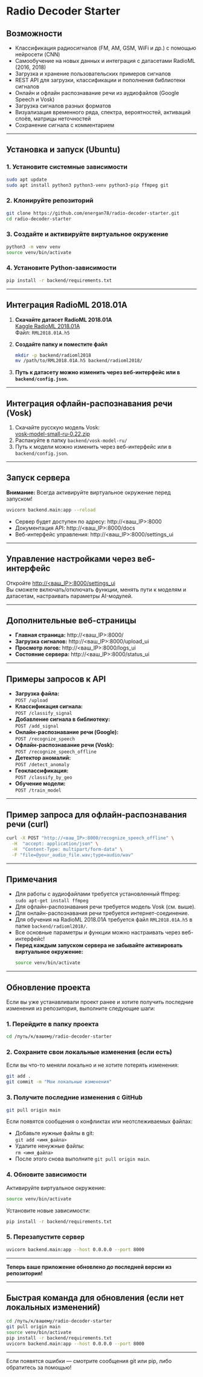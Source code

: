 # Radio Decoder Starter

## Возможности

- Классификация радиосигналов (FM, AM, GSM, WiFi и др.) с помощью нейросети (CNN)
- Самообучение на новых данных и интеграция с датасетами RadioML (2016, 2018)
- Загрузка и хранение пользовательских примеров сигналов
- REST API для загрузки, классификации и пополнения библиотеки сигналов
- Онлайн и офлайн распознавание речи из аудиофайлов (Google Speech и Vosk)
- Загрузка сигналов разных форматов
- Визуализация временного ряда, спектра, вероятностей, активаций слоёв, матрицы неточностей
- Сохранение сигнала с комментарием
---

## Установка и запуск (Ubuntu)

### 1. Установите системные зависимости

```bash
sudo apt update
sudo apt install python3 python3-venv python3-pip ffmpeg git
```

### 2. Клонируйте репозиторий

```bash
git clone https://github.com/energan78/radio-decoder-starter.git
cd radio-decoder-starter
```

### 3. Создайте и активируйте виртуальное окружение

```bash
python3 -m venv venv
source venv/bin/activate
```

### 4. Установите Python-зависимости

```bash
pip install -r backend/requirements.txt
```

---

## Интеграция RadioML 2018.01A

1. **Скачайте датасет RadioML 2018.01A**  
   [Kaggle RadioML 2018.01A](https://www.kaggle.com/datasets/pinxau1000/radioml2018)  
   Файл: `RML2018.01A.h5`

2. **Создайте папку и поместите файл**  
   ```bash
   mkdir -p backend/radioml2018
   mv /path/to/RML2018.01A.h5 backend/radioml2018/
   ```

3. **Путь к датасету можно изменить через веб-интерфейс или в `backend/config.json`.**

---

## Интеграция офлайн-распознавания речи (Vosk)

1. Скачайте русскую модель Vosk:  
   [vosk-model-small-ru-0.22.zip](https://alphacephei.com/vosk/models/vosk-model-small-ru-0.22.zip)
2. Распакуйте в папку `backend/vosk-model-ru/`
3. Путь к модели можно изменить через веб-интерфейс или в `backend/config.json`.

---

## Запуск сервера

**Внимание:** Всегда активируйте виртуальное окружение перед запуском!

```bash
uvicorn backend.main:app --reload
```

- Сервер будет доступен по адресу: http://<ваш_IP>:8000
- Документация API: http://<ваш_IP>:8000/docs
- Веб-интерфейс управления: http://<ваш_IP>:8000/settings_ui

---

## Управление настройками через веб-интерфейс

Откройте [http://<ваш_IP>:8000/settings_ui](http://<ваш_IP>:8000/settings_ui)  
Вы сможете включать/отключать функции, менять пути к моделям и датасетам, настраивать параметры AI-модулей.

---

## Дополнительные веб-страницы

- **Главная страница:** http://<ваш_IP>:8000/
- **Загрузка сигналов:** http://<ваш_IP>:8000/upload_ui
- **Просмотр логов:** http://<ваш_IP>:8000/logs_ui
- **Состояние сервера:** http://<ваш_IP>:8000/status_ui

---

## Примеры запросов к API

- **Загрузка файла:**  
  `POST /upload`
- **Классификация сигнала:**  
  `POST /classify_signal`
- **Добавление сигнала в библиотеку:**  
  `POST /add_signal`
- **Онлайн-распознавание речи (Google):**  
  `POST /recognize_speech`
- **Офлайн-распознавание речи (Vosk):**  
  `POST /recognize_speech_offline`
- **Детектор аномалий:**  
  `POST /detect_anomaly`
- **Геоклассификация:**  
  `POST /classify_by_geo`
- **Обучение модели:**  
  `POST /train_model`

---

## Пример запроса для офлайн-распознавания речи (curl)

```bash
curl -X POST "http://<ваш_IP>:8000/recognize_speech_offline" \
  -H  "accept: application/json" \
  -H  "Content-Type: multipart/form-data" \
  -F "file=@your_audio_file.wav;type=audio/wav"
```

---

## Примечания

- Для работы с аудиофайлами требуется установленный ffmpeg:  
  `sudo apt-get install ffmpeg`
- Для офлайн-распознавания речи требуется модель Vosk (см. выше).
- Для онлайн-распознавания речи требуется интернет-соединение.
- Для обучения на RadioML 2018.01A требуется файл `RML2018.01A.h5` в папке `backend/radioml2018/`.
- Все основные параметры и функции можно настраивать через веб-интерфейс!
- **Перед каждым запуском сервера не забывайте активировать виртуальное окружение:**
  ```bash
  source venv/bin/activate
  ```

---

## Обновление проекта

Если вы уже устанавливали проект ранее и хотите получить последние изменения из репозитория, выполните следующие шаги:

### 1. Перейдите в папку проекта

```bash
cd /путь/к/вашему/radio-decoder-starter
```

### 2. Сохраните свои локальные изменения (если есть)

Если вы что-то меняли локально и не хотите потерять изменения:

```bash
git add .
git commit -m "Мои локальные изменения"
```

### 3. Получите последние изменения с GitHub

```bash
git pull origin main
```

Если появятся сообщения о конфликтах или неотслеживаемых файлах:
- Добавьте нужные файлы в git:  
  `git add <имя_файла>`
- Удалите ненужные файлы:  
  `rm <имя_файла>`
- После этого снова выполните `git pull origin main`.

### 4. Обновите зависимости

Активируйте виртуальное окружение:

```bash
source venv/bin/activate
```

Установите новые зависимости:

```bash
pip install -r backend/requirements.txt
```

### 5. Перезапустите сервер

```bash
uvicorn backend.main:app --host 0.0.0.0 --port 8000
```

---

**Теперь ваше приложение обновлено до последней версии из репозитория!**

---

## Быстрая команда для обновления (если нет локальных изменений)

```bash
cd /путь/к/вашему/radio-decoder-starter
git pull origin main
source venv/bin/activate
pip install -r backend/requirements.txt
uvicorn backend.main:app --host 0.0.0.0 --port 8000
```

---

Если появятся ошибки — смотрите сообщения git или pip, либо обратитесь за помощью!
